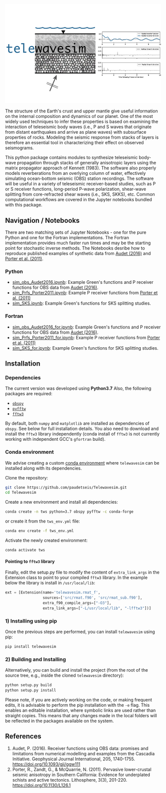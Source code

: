 ![Telewavesim: Python software for teleseismic body wave modeling](examples/picture/tws_logo.png)

The structure of the Earth's crust and upper mantle give useful information on the 
internal composition and dynamics of our planet. One of the most widely used techniques
to infer these properties is based on examining the interaction of teleseismic body waves 
(i.e., P and S waves that originate from distant earthquakes and arrive as plane waves)
with subsurface properties of rocks. Modeling the seismic response from stacks of 
layers is therefore an essential tool in characterizing their effect on observed seismograms.

This python package contains modules to synthesize teleseismic 
body-wave propagation through stacks of generally anisotropic layers using the
matrix propagator approach of Kennett (1983). The software also properly models 
reverberations from an overlying column of water, effectively simulating ocean-bottom 
seismic (OBS) station recordings. The software will be useful in a variety of 
teleseismic receiver-based studies, such as P or S receiver functions,
long-period P-wave polarization, shear-wave splitting from core-refracted shear waves 
(i.e., SKS, SKKS), etc. Common computational workflows are covered in the Jupyter notebooks bundled with this package.

## Navigation / Notebooks

There are two matching sets of Jupyter Notebooks - one for the pure Python and one for the Fortran implementations. The Fortran implementation provides much faster run times and may be the starting point for stochastic inverse methods. The Notebooks desribe how to reproduce published examples of synthetic data from [Audet (2016)](#references) and [Porter et al. (2011)](#references).

### Python

- [sim_obs_Audet2016.ipynb](./examples/Notebooks/Python/sim_obs_Audet2016.ipynb): Example Green's functions and P receiver functions for OBS data from [Audet (2016)](#Audet).
- [sim_Prfs_Porter2011.ipynb](./examples/Notebooks/Python/sim_Prfs_Porter2011.ipynb): Example P receiver functions from [Porter et al. (2011)](#Porter)
- [sim_SKS.ipynb](./examples/Notebooks/Python/sim_SKS.ipynb): Example Green's functions for SKS splitting studies.

### Fortran

- [sim_obs_Audet2016_for.ipynb](./examples/Notebooks/Fortran/sim_obs_Audet2016_for.ipynb): Example Green's functions and P receiver functions for OBS data from [Audet (2016)](#Audet).
- [sim_Prfs_Porter2011_for.ipynb](./examples/Notebooks/Fortran/sim_Prfs_Porter2011_for.ipynb): Example P receiver functions from [Porter et al. (2011)](#Porter)
- [sim_SKS_for.ipynb](./examples/Notebooks/Fortran/sim_SKS_for.ipynb): Example Green's functions for SKS splitting studies.

## Installation

### Dependencies

The current version was developed using **Python3.7**
Also, the following packages are required:

- [`obspy`](https://github.com/obspy/obspy/wiki)
- [`pyfftw`](https://pyfftw.readthedocs.io/en/latest/)
- [`fftw3`](http://www.fftw.org)

By  default, both `numpy` and `matplotlib` are installed as dependencies of `obspy`. 
See below for full installation details. You also need to download and install the 
`fftw3` library independently (conda install of `fftw3` is not currently working with
independent GCC's `gfortran` build). 

### Conda environment

We advise creating a custom [conda environment](https://conda.io/docs/user-guide/tasks/manage-environments.html)
where `telewavesim` can be installed along with its dependencies.

Clone the repository:
```bash
git clone https://github.com/paudetseis/Telewavesim.git
cd Telewavesim
```

Create a new environment and install all dependencies:
```bash
conda create -n tws python=3.7 obspy pyfftw -c conda-forge
```
or create it from the `tws_env.yml` file:
```bash
conda env create -f tws_env.yml
```
Activate the newly created environment:
```bash
conda activate tws
```

#### Pointing to `fftw3` library

Finally, edit the setup.py file to modify the content of ```extra_link_args``` in the Extension class to point to your compiled `fftw3` library. In the example below the library is install in ```/usr/local/lib```:

```python
ext = [Extension(name='telewavesim.rmat_f',
                 sources=['src/rmat.f90', 'src/rmat_sub.f90'],
                 extra_f90_compile_args=["-O3"],
                 extra_link_args=["-L/usr/local/lib", "-lfftw3"])]
```

### 1) Installing using pip

Once the previous steps are performed, you can install `telewavesim` using pip:
```bash
pip install telewavesim
```

### 2) Building and Installing

Alternatively, you can build and install the project (from the root of the source tree, e.g., inside the cloned `telewavesim` directory):

```bash
python setup.py build 
python setup.py install
```

Please note, if you are actively working on the code, or making frequent edits, it is advisable
to perform the pip installation with the `-e` flag. This enables an editable installation, where
symbolic links are used rather than straight copies. This means that any changes made in the
local folders will be reflected in the packages available on the system.

## References
1. Audet, P. (2016). Receiver functions using OBS data: promises and limitations from numerical modelling and examples from the Cascadia Initiative. Geophysical Journal International, 205, 1740-1755. https://doi.org/10.1093/gji/ggw111
2. Porter, R., Zandt, G., & McQuarrie, N. (2011). Pervasive lower-crustal seismic anisotropy in Southern California: Evidence for underplated schists and active tectonics. Lithosphere, 3(3), 201-220. https://doi.org/10.1130/L126.1
